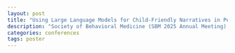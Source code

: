 ```yaml
---
layout: post
title: "Using Large Language Models for Child-Friendly Narratives in Pediatric IBD Education"
description: "Society of Behavioral Medicine (SBM 2025 Annual Meeting), San Francisco, CA"
categories: conferences
tags: poster
---
```

